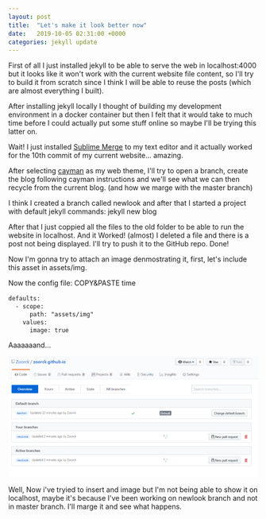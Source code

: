 ```yaml
---
layout: post
title:  "Let's make it look better now"
date:   2019-10-05 02:31:00 +0000
categories: jekyll update
---
```


First of all I just installed jekyll to be able to serve the web in localhost:4000 but it looks like it won't work with the current website file content, so I'll try to build it from scratch since I think I will be able to reuse the posts (which are almost everything I built).

After installing jekyll locally I thought of building my development environment in a docker container but then I felt that it would take to much time before I could actually put some stuff online so maybe I'll be trying this latter on.

Wait! I just installed [Sublime Merge][sublime-merge] to my text editor and it actually worked for the 10th commit of my current website... amazing.

After selecting [cayman][cayman] as my web theme, I'll try to open a branch, create the blog following cayman instructions and we'll see what we can then recycle from the current blog. (and how we marge with the master branch)

I think I created a branch called newlook and after that I started a project with default jekyll commands: jekyll new blog

After that I just coppied all the files to the old folder to be able to run the website in localhost. And it Worked! (almost) I deleted a file and there is a post not being displayed. I'll try to push it to the GitHub repo. Done!

Now I'm gonna try to attach an image denmostrating it, first, let's include this asset in assets/img.

Now the config file: COPY&PASTE time

```
defaults:
  - scope:
      path: "assets/img"
    values:
      image: true
```

Aaaaaaand...

![image](/assets/img/newlook_branch.png)

Well, Now i've tryied to insert and image but I'm not being able to show it on localhost, maybe it's because I've been working on newlook branch and not in master branch. I'll marge it and see what happens.

[cayman]: https://github.com/pages-themes/cayman
[sublime-merge]: https://www.sublimemerge.com/